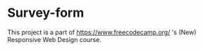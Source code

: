 # Survey-form

This project is a part of https://www.freecodecamp.org/ 's (New) Responsive Web Design course.

